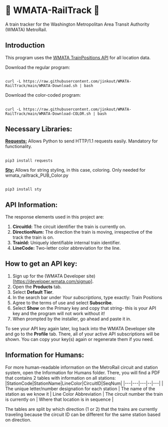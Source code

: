 # 🚂 WMATA-RailTrack 🚂
A train tracker for the Washington Metropolitan Area Transit Authority (WMATA) MetroRail.

## Introduction
This program uses the [WMATA TrainPositions API](https://developer.wmata.com/api-details#api=5763fa6ff91823096cac1057&operation=5763fb35f91823096cac1058) for all location data. 

Download the regular program:
##
    curl -L https://raw.githubusercontent.com/jinkout/WMATA-RailTrack/main/WMATA-Download.sh | bash

Download the color-coded program:
##
    curl -L https://raw.githubusercontent.com/jinkout/WMATA-RailTrack/main/WMATA-Download-COLOR.sh | bash

## Necessary Libraries:

[__Requests:__](https://pypi.org/project/requests/) Allows Python to send HTTP/1.1 requests easily. Mandatory for functionality.
##
    pip3 install requests

[__Sty:__](https://pypi.org/project/sty/) Allows for string styling, in this case, coloring. Only needed for wmata_railtrack_PUB_Color.py
##
    pip3 install sty

## API Information:
The response elements used in this project are:
1. __CircuitId:__ The circuit identifier the train is currently on.
2. __DirectionNum:__ The direction the train is moving, irrespective of the track the train is on.
4. __TrainId:__ Uniquely identifiable internal train identifier.
5. __LineCode:__ Two-letter color abbreviation for the line.

## How to get an API key:
1. Sign up for the (WMATA Developer site)[https://developer.wmata.com/signup].
2. Open the __Products__ tab.
3. Select __Default Tier__.
4. In the search bar under *Your subscriptions*, type exactly: Train Positions
5. Agree to the terms of use and select __Subscribe__.
6. Select __Show__ on the Primary key and copy that string- this is your API key and the program will not work without it!
7. When prompted by the installer, go ahead and paste it in.

To see your API key again later, log back into the WMATA Developer site and go to the __Profile__ tab. There, all of your active API subscriptions will be shown. You can copy your key(s) again or regenerate them if you need.

## Information for Humans:
For more human-readable information on the MetroRail circuit and station system, open the Information for Humans folder.
There, you will find a PDF that contains 2 tables with information on all stations:
|StationCode|StationName|LineColor|CircuitID|SeqNum|
|---|---|---|--|---|
| The unique letter/number designation for each station | The name of the station as we know it | Line Color Abbreviation | The circuit number the train is currently on | Where that location is in sequence |

The tables are split by which direction (1 or 2) that the trains are currently traveling because the circuit ID can be different for the same station based on direction.
